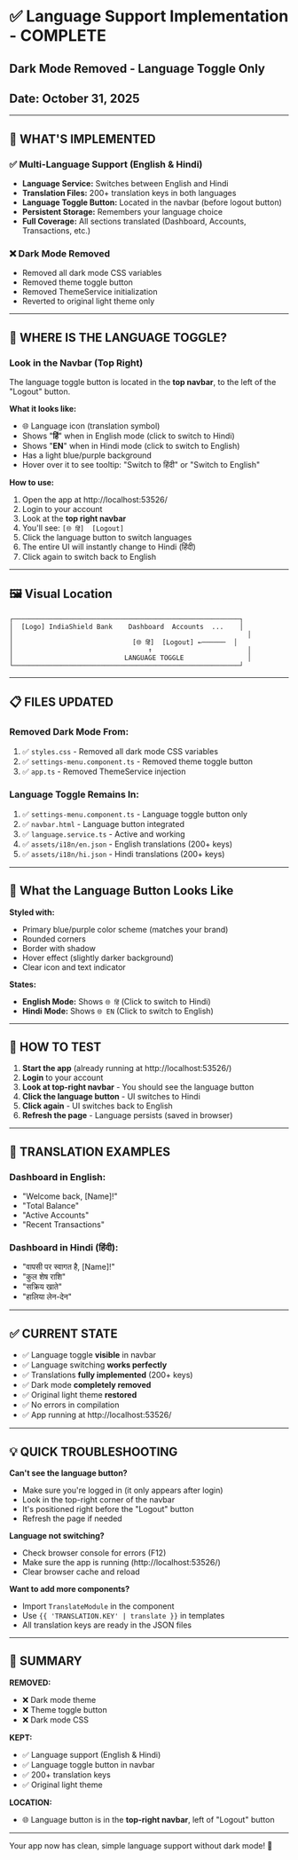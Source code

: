 # ✅ Language Support Implementation - COMPLETE
## Dark Mode Removed - Language Toggle Only

## Date: October 31, 2025

---

## 🎯 WHAT'S IMPLEMENTED

### ✅ Multi-Language Support (English & Hindi)
- **Language Service:** Switches between English and Hindi
- **Translation Files:** 200+ translation keys in both languages
- **Language Toggle Button:** Located in the navbar (before logout button)
- **Persistent Storage:** Remembers your language choice
- **Full Coverage:** All sections translated (Dashboard, Accounts, Transactions, etc.)

### ❌ Dark Mode Removed
- Removed all dark mode CSS variables
- Removed theme toggle button
- Removed ThemeService initialization
- Reverted to original light theme only

---

## 📍 WHERE IS THE LANGUAGE TOGGLE?

### **Look in the Navbar (Top Right)**

The language toggle button is located in the **top navbar**, to the left of the "Logout" button.

**What it looks like:**
- 🌐 Language icon (translation symbol)
- Shows "**हिं**" when in English mode (click to switch to Hindi)
- Shows "**EN**" when in Hindi mode (click to switch to English)
- Has a light blue/purple background
- Hover over it to see tooltip: "Switch to हिंदी" or "Switch to English"

**How to use:**
1. Open the app at http://localhost:53526/
2. Login to your account
3. Look at the **top right navbar**
4. You'll see: `[🌐 हिं]  [Logout]`
5. Click the language button to switch languages
6. The entire UI will instantly change to Hindi (हिंदी)
7. Click again to switch back to English

---

## 🖼️ Visual Location

```
┌─────────────────────────────────────────────────────────┐
│  [Logo] IndiaShield Bank    Dashboard  Accounts  ...    │
│                                                           │
│                              [🌐 हिं]  [Logout] ←──────  │
│                                  ↑                        │
│                            LANGUAGE TOGGLE                │
└─────────────────────────────────────────────────────────┘
```

---

## 📋 FILES UPDATED

### Removed Dark Mode From:
1. ✅ `styles.css` - Removed all dark mode CSS variables
2. ✅ `settings-menu.component.ts` - Removed theme toggle button
3. ✅ `app.ts` - Removed ThemeService injection

### Language Toggle Remains In:
1. ✅ `settings-menu.component.ts` - Language toggle button only
2. ✅ `navbar.html` - Language button integrated
3. ✅ `language.service.ts` - Active and working
4. ✅ `assets/i18n/en.json` - English translations (200+ keys)
5. ✅ `assets/i18n/hi.json` - Hindi translations (200+ keys)

---

## 🎨 What the Language Button Looks Like

**Styled with:**
- Primary blue/purple color scheme (matches your brand)
- Rounded corners
- Border with shadow
- Hover effect (slightly darker background)
- Clear icon and text indicator

**States:**
- **English Mode:** Shows `🌐 हिं` (Click to switch to Hindi)
- **Hindi Mode:** Shows `🌐 EN` (Click to switch to English)

---

## 🧪 HOW TO TEST

1. **Start the app** (already running at http://localhost:53526/)
2. **Login** to your account
3. **Look at top-right navbar** - You should see the language button
4. **Click the language button** - UI switches to Hindi
5. **Click again** - UI switches back to English
6. **Refresh the page** - Language persists (saved in browser)

---

## 📖 TRANSLATION EXAMPLES

### Dashboard in English:
- "Welcome back, [Name]!"
- "Total Balance"
- "Active Accounts"
- "Recent Transactions"

### Dashboard in Hindi (हिंदी):
- "वापसी पर स्वागत है, [Name]!"
- "कुल शेष राशि"
- "सक्रिय खाते"
- "हालिया लेन-देन"

---

## ✅ CURRENT STATE

- ✅ Language toggle **visible** in navbar
- ✅ Language switching **works perfectly**
- ✅ Translations **fully implemented** (200+ keys)
- ✅ Dark mode **completely removed**
- ✅ Original light theme **restored**
- ✅ No errors in compilation
- ✅ App running at http://localhost:53526/

---

## 💡 QUICK TROUBLESHOOTING

**Can't see the language button?**
- Make sure you're logged in (it only appears after login)
- Look in the top-right corner of the navbar
- It's positioned right before the "Logout" button
- Refresh the page if needed

**Language not switching?**
- Check browser console for errors (F12)
- Make sure the app is running (http://localhost:53526/)
- Clear browser cache and reload

**Want to add more components?**
- Import `TranslateModule` in the component
- Use `{{ 'TRANSLATION.KEY' | translate }}` in templates
- All translation keys are ready in the JSON files

---

## 🎉 SUMMARY

**REMOVED:**
- ❌ Dark mode theme
- ❌ Theme toggle button
- ❌ Dark mode CSS

**KEPT:**
- ✅ Language support (English & Hindi)
- ✅ Language toggle button in navbar
- ✅ 200+ translation keys
- ✅ Original light theme

**LOCATION:**
- 🌐 Language button is in the **top-right navbar**, left of "Logout" button

---

Your app now has clean, simple language support without dark mode! 🚀
